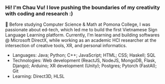### Hi! I'm Chau Vu! I love pushing the boundaries of my creativity with coding and research :) 
🔭 Before studying Computer Science & Math at Pomona College, I was passionate about ed-tech, which led me to build the first Vietnamese Sign Language Learning platform. Currently, I'm learning and building softwares @ Microsoft DirectX, while working as an academic HCI researcher at the intersection of creative tools, XR, and personal informatics.
- Languages: Java; Python; C++; JavaScript; HTML; CSS; Haskell; SQL
- Technologies: Web development (ReactJS, NodeJS, MongoDB, Flask, Django); Arduino; XR development (Unity); Postgres; Pytorch (FastAI); Git
- Learning: Direct3D, HLSL
  
